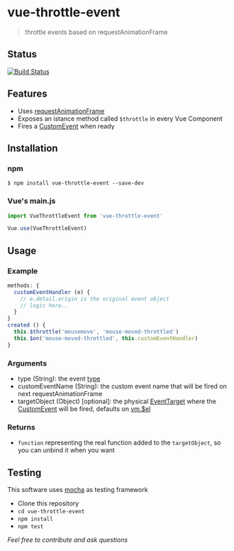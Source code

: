 # vue-throttle-event

> throttle events based on requestAnimationFrame

## Status
[![Build Status](https://travis-ci.org/scaccogatto/vue-throttle-event.svg?branch=master)](https://travis-ci.org/scaccogatto/vue-throttle-event)

## Features

- Uses [requestAnimationFrame](https://developer.mozilla.org/en-US/docs/Web/API/window/requestAnimationFrame)
- Exposes an istance method called `$throttle` in every Vue Component
- Fires a [CustomEvent](https://developer.mozilla.org/en-US/docs/Web/API/CustomEvent) when ready

## Installation

### npm
```
$ npm install vue-throttle-event --save-dev
```

### Vue's main.js
```js
import VueThrottleEvent from 'vue-throttle-event'

Vue.use(VueThrottleEvent)
```

## Usage

### Example
```js
methods: {
  customEventHandler (e) {
    // e.detail.origin is the original event object
    // logic here..
  }
}
created () {
  this.$throttle('mousemove', 'mouse-moved-throttled')
  this.$on('mouse-moved-throttled', this.customEventHandler)
}
```

### Arguments
- type (String): the event [type](https://developer.mozilla.org/en-US/docs/Web/Events)
- customEventName (String): the custom event name that will be fired on next requestAnimationFrame
- targetObject (Object) [optional]: the physical [EventTarget](https://developer.mozilla.org/en-US/docs/Web/API/EventTarget) where the [CustomEvent](https://developer.mozilla.org/en-US/docs/Web/API/CustomEvent)  will be fired, defaults on [vm.$el](https://vuejs.org/v2/api/#vm-el)

### Returns
- `function` representing the real function added to the `targetObject`, so you can unbind it when you want

## Testing
This software uses [mocha](https://mochajs.org/) as testing framework

- Clone this repository
- `cd vue-throttle-event`
- `npm install`
- `npm test`

*Feel free to contribute and ask questions*
